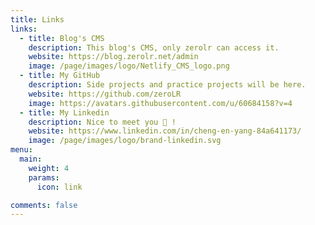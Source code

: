 ```yaml
---
title: Links
links:
  - title: Blog's CMS
    description: This blog's CMS, only zerolr can access it.
    website: https://blog.zerolr.net/admin
    image: /page/images/logo/Netlify_CMS_logo.png
  - title: My GitHub
    description: Side projects and practice projects will be here.
    website: https://github.com/zeroLR
    image: https://avatars.githubusercontent.com/u/60684158?v=4
  - title: My Linkedin
    description: Nice to meet you 🤩 !
    website: https://www.linkedin.com/in/cheng-en-yang-84a641173/
    image: /page/images/logo/brand-linkedin.svg
menu:
  main:
    weight: 4
    params:
      icon: link

comments: false
---
```


